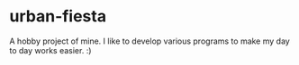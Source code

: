 # urban-fiesta
A hobby project of mine. I like to develop various programs to make my day to day works easier. :)

